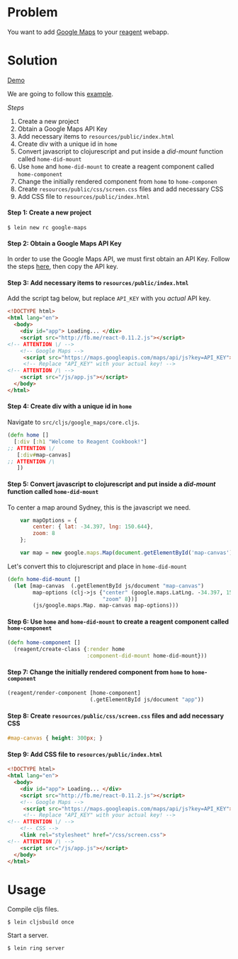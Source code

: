# Problem

You want to add [Google Maps](https://developers.google.com/maps/documentation/javascript/) to your [reagent](https://github.com/reagent-project/reagent) webapp.

# Solution

[Demo](http://rc-google-maps2.s3-website-us-west-1.amazonaws.com/)

We are going to follow this [example](https://developers.google.com/maps/documentation/javascript/tutorial#HelloWorld).

*Steps*

1. Create a new project
2. Obtain a Google Maps API Key
3. Add necessary items to `resources/public/index.html`
4. Create div with a unique id in `home`
5. Convert javascript to clojurescript and put inside a *did-mount* function called `home-did-mount`
6. Use `home` and `home-did-mount` to create a reagent component called `home-component`
7. Change the initially rendered component from `home` to `home-componen`
8. Create `resources/public/css/screen.css` files and add necessary CSS
9. Add CSS file to `resources/public/index.html`

#### Step 1: Create a new project

```
$ lein new rc google-maps
```

#### Step 2: Obtain a Google Maps API Key

In order to use the Google Maps API, we must first obtain an API Key.  Follow the steps [here](https://developers.google.com/maps/documentation/javascript/tutorial#api_key), then copy the API key.

#### Step 3: Add necessary items to `resources/public/index.html`

Add the script tag below, but replace `API_KEY` with you *actual* API key.

```html
<!DOCTYPE html>
<html lang="en">
  <body>
    <div id="app"> Loading... </div>
    <script src="http://fb.me/react-0.11.2.js"></script>
<!-- ATTENTION \/ -->
    <!-- Google Maps -->
     <script src="https://maps.googleapis.com/maps/api/js?key=API_KEY"></script>
     <!-- Replace "API_KEY" with your actual key! -->
<!-- ATTENTION /\ -->
    <script src="/js/app.js"></script>
  </body>
</html>
```

#### Step 4: Create div with a unique id in `home`

Navigate to `src/cljs/google_maps/core.cljs`.

```clojure
(defn home []
  [:div [:h1 "Welcome to Reagent Cookbook!"]
;; ATTENTION \/
   [:div#map-canvas]
;; ATTENTION /\
   ])
```

#### Step 5: Convert javascript to clojurescript and put inside a *did-mount* function called `home-did-mount`

To center a map around Sydney, this is the javascript we need.

```javascript
    var mapOptions = {
        center: { lat: -34.397, lng: 150.644},
        zoom: 8
    };

    var map = new google.maps.Map(document.getElementById('map-canvas'), mapOptions);
```

Let's convert this to clojurescript and place in `home-did-mount`

```clojure
(defn home-did-mount []
  (let [map-canvas  (.getElementById js/document "map-canvas")
        map-options (clj->js {"center" (google.maps.LatLng. -34.397, 150.644)
                              "zoom" 8})]
        (js/google.maps.Map. map-canvas map-options)))
```

#### Step 6: Use `home` and `home-did-mount` to create a reagent component called `home-component`

```clojure
(defn home-component []
  (reagent/create-class {:render home
                         :component-did-mount home-did-mount}))
```

#### Step 7: Change the initially rendered component from `home` to `home-component`

```clojure
(reagent/render-component [home-component]
                          (.getElementById js/document "app"))
```

#### Step 8: Create `resources/public/css/screen.css` files and add necessary CSS

```css
#map-canvas { height: 300px; }
```

#### Step 9:  Add CSS file to `resources/public/index.html`

```html
<!DOCTYPE html>
<html lang="en">
  <body>
    <div id="app"> Loading... </div>
    <script src="http://fb.me/react-0.11.2.js"></script>
    <!-- Google Maps -->
     <script src="https://maps.googleapis.com/maps/api/js?key=API_KEY"></script>
     <!-- Replace "API_KEY" with your actual key! -->
<!-- ATTENTION \/ -->
    <!-- CSS -->
    <link rel="stylesheet" href="/css/screen.css">
<!-- ATTENTION /\ -->
    <script src="/js/app.js"></script>
  </body>
</html>
```

# Usage

Compile cljs files.

```
$ lein cljsbuild once
```

Start a server.

```
$ lein ring server
```
